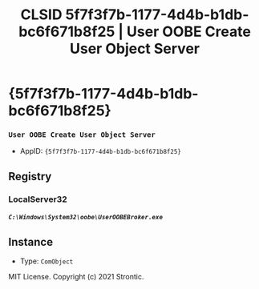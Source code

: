 ﻿---
title: "CLSID 5f7f3f7b-1177-4d4b-b1db-bc6f671b8f25 | User OOBE Create User Object Server"
excerpt: What is COM-Object CLSID 5f7f3f7b-1177-4d4b-b1db-bc6f671b8f25?
---

# {5f7f3f7b-1177-4d4b-b1db-bc6f671b8f25}

### `User OOBE Create User Object Server`
* AppID: `{5f7f3f7b-1177-4d4b-b1db-bc6f671b8f25}`

## Registry


### LocalServer32

##### `C:\Windows\System32\oobe\UserOOBEBroker.exe`

## Instance

* Type: `ComObject`

MIT License. Copyright (c) 2021 Strontic.


